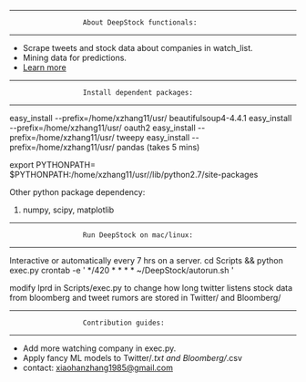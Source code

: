 *****************************************************************
                      About DeepStock functionals: 
*****************************************************************

* Scrape tweets and stock data about companies in watch_list.
* Mining data for predictions. 
* [Learn more](https://xfdm@bitbucket.org/xfdm/deepstock.git)

*****************************************************************
                      Install dependent packages: 
*****************************************************************

easy_install --prefix=/home/xzhang11/usr/ beautifulsoup4-4.4.1
easy_install --prefix=/home/xzhang11/usr/ oauth2
easy_install --prefix=/home/xzhang11/usr/ tweepy
easy_install --prefix=/home/xzhang11/usr/ pandas (takes 5 mins)

export PYTHONPATH=
$PYTHONPATH:/home/xzhang11/usr//lib/python2.7/site-packages

Other python package dependency:
1) numpy, scipy, matplotlib

*****************************************************************
                      Run DeepStock on mac/linux: 
*****************************************************************

Interactive or automatically every 7 hrs on a server.
cd Scripts && python exec.py
crontab -e  ' */420 * * * * ~/DeepStock/autorun.sh '

modify lprd in Scripts/exec.py to change how long twitter listens
stock data from bloomberg and tweet rumors are stored in 
Twitter/ and Bloomberg/

*****************************************************************
                      Contribution guides:
*****************************************************************

* Add more watching company in exec.py. 
* Apply fancy ML models to Twitter/*.txt and Bloomberg/*.csv
* contact: xiaohanzhang1985@gmail.com
